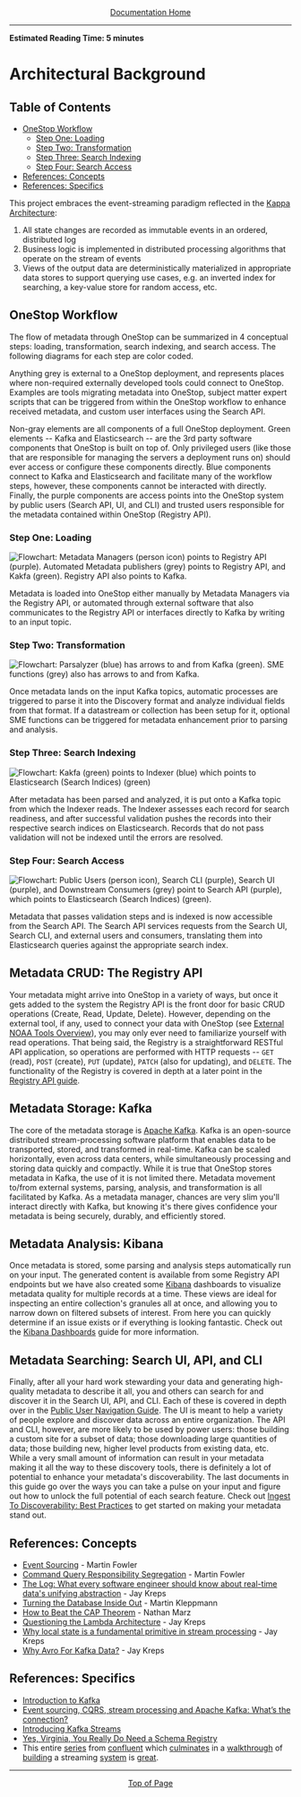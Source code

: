 <div align="center"><a href="/onestop/">Documentation Home</a></div>
<hr>

**Estimated Reading Time: 5 minutes**
# Architectural Background

## Table of Contents
* [OneStop Workflow](#onestop-workflow)
    * [Step One: Loading](#step-one-loading)
    * [Step Two: Transformation](#step-two-transformation)
    * [Step Three: Search Indexing](#step-three-search-indexing)
    * [Step Four: Search Access](#step-four-search-access)
* [References: Concepts](#references-concepts)
* [References: Specifics](#references-specifics)
                
This project embraces the event-streaming paradigm reflected in the [Kappa Architecture](https://eng.uber.com/kappa-architecture-data-stream-processing/):

1. All state changes are recorded as immutable events in an ordered, distributed log
1. Business logic is implemented in distributed processing algorithms that operate on the stream of events
1. Views of the output data are deterministically materialized in appropriate data stores to support querying use cases,
e.g. an inverted index for searching, a key-value store for random access, etc.


## OneStop Workflow
The flow of metadata through OneStop can be summarized in 4 conceptual steps: loading, transformation, search indexing, and search access. The following diagrams for each step are color coded.

Anything grey is external to a OneStop deployment, and represents places where non-required externally developed tools could connect to OneStop. Examples are tools migrating metadata into OneStop, subject matter expert scripts that can be triggered from within the OneStop workflow to enhance received metadata, and custom user interfaces using the Search API.

Non-gray elements are all components of a full OneStop deployment. Green elements -- Kafka and Elasticsearch -- are the 3rd party software components that OneStop is built on top of. Only privileged users (like those that are responsible for managing the servers a deployment runs on) should ever access or configure these components directly. Blue components connect to Kafka and Elasticsearch and facilitate many of the workflow steps, however, these components cannot be interacted with directly. Finally, the purple components are access points into the OneStop system by public users (Search API, UI, and CLI) and trusted users responsible for the metadata contained within OneStop (Registry API).

### Step One: Loading
![Flowchart: Metadata Managers (person icon) points to Registry API (purple). Automated Metadata publishers (grey) points to Registry API, and Kakfa (green). Registry API also points to Kafka.](../images/mm/s1-loading.png)

Metadata is loaded into OneStop either manually by Metadata Managers via the Registry API, or automated through external software that also communicates to the Registry API or interfaces directly to Kafka by writing to an input topic.

### Step Two: Transformation
![Flowchart: Parsalyzer (blue) has arrows to and from Kafka (green). SME functions (grey) also has arrows to and from Kafka.](../images/mm/s2-transformation.png)

Once metadata lands on the input Kafka topics, automatic processes are triggered to parse it into the Discovery format and analyze individual fields from that format. If a datastream or collection has been setup for it, optional SME functions can be triggered for metadata enhancement prior to parsing and analysis.

### Step Three: Search Indexing
![Flowchart: Kakfa (green) points to Indexer (blue) which points to Elasticsearch (Search Indices) (green)](../images/mm/s3-search-indexing.png)

After metadata has been parsed and analyzed, it is put onto a Kafka topic from which the Indexer reads. The Indexer assesses each record for search readiness, and after successful validation pushes the records into their respective search indices on Elasticsearch. Records that do not pass validation will not be indexed until the errors are resolved.

### Step Four: Search Access
![Flowchart: Public Users (person icon), Search CLI (purple), Search UI (purple), and Downstream Consumers (grey) point to Search API (purple), which points to Elasticsearch (Search Indices) (green).](../images/mm/s4-search-access.png)

Metadata that passes validation steps and is indexed is now accessible from the Search API. The Search API services requests from the Search UI, Search CLI, and external users and consumers, translating them into Elasticsearch queries against the appropriate search index.

## Metadata CRUD: The Registry API
Your metadata might arrive into OneStop in a variety of ways, but once it gets added to the system the Registry API is the front door for basic CRUD operations (Create, Read, Update, Delete). However, depending on the external tool, if any, used to connect your data with OneStop (see [External NOAA Tools Overview](v3/setup-datastream-pipeline.md)), you may only ever need to familiarize yourself with read operations. That being said, the Registry is a straightforward RESTful API application, so operations are performed with HTTP requests -- `GET` (read), `POST` (create), `PUT` (update), `PATCH` (also for updating), and `DELETE`. The functionality of the Registry is covered in depth at a later point in the [Registry API guide](v3/onestop-metadata-loading.md).

## Metadata Storage: Kafka
The core of the metadata storage is [Apache Kafka](https://kafka.apache.org/intro). Kafka is an open-source distributed stream-processing software platform that enables data to be transported, stored, and transformed in real-time. Kafka can be scaled horizontally, even across data centers, while simultaneously processing and storing data quickly and compactly. While it is true that OneStop stores metadata in Kafka, the use of it is not limited there. Metadata movement to/from external systems, parsing, analysis, and transformation is all facilitated by Kafka. As a metadata manager, chances are very slim you'll interact directly with Kafka, but knowing it's there gives confidence your metadata is being securely, durably, and efficiently stored.

## Metadata Analysis: Kibana
Once metadata is stored, some parsing and analysis steps automatically run on your input. The generated content is available from some Registry API endpoints but we have also created some [Kibana](https://www.elastic.co/guide/en/kibana/current/introduction.html) dashboards to visualize metadata quality for multiple records at a time. These views are ideal for inspecting an entire collection's granules all at once, and allowing you to narrow down on filtered subsets of interest. From here you can quickly determine if an issue exists or if everything is looking fantastic. Check out the [Kibana Dashboards](kibana-dashboards.md) guide for more information.

## Metadata Searching: Search UI, API, and CLI
Finally, after all your hard work stewarding your data and generating high-quality metadata to describe it all, you and others can search for and discover it in the Search UI, API, and CLI. Each of these is covered in depth over in the [Public User Navigation Guide](../public-user.md). The UI is meant to help a variety of people explore and discover data across an entire organization. The API and CLI, however, are more likely to be used by power users: those building a custom site for a subset of data; those downloading large quantities of data; those building new, higher level products from existing data, etc. While a very small amount of information can result in your metadata making it all the way to these discovery tools, there is definitely a lot of potential to enhance your metadata's discoverability. The last documents in this guide go over the ways you can take a pulse on your input and figure out how to unlock the full potential of each search feature. Check out [Ingest To Discoverability: Best Practices](best-practices.md) to get started on making your metadata stand out.

## References: Concepts

- [Event Sourcing](https://martinfowler.com/eaaDev/EventSourcing.html) - Martin Fowler
- [Command Query Responsibility Segregation](https://martinfowler.com/bliki/CQRS.html) - Martin Fowler
- [The Log: What every software engineer should know about real-time data's unifying abstraction](https://engineering.linkedin.com/distributed-systems/log-what-every-software-engineer-should-know-about-real-time-datas-unifying) - Jay Kreps
- [Turning the Database Inside Out](https://www.youtube.com/watch?v=fU9hR3kiOK0) - Martin Kleppmann
- [How to Beat the CAP Theorem](http://nathanmarz.com/blog/how-to-beat-the-cap-theorem.html) - Nathan Marz
- [Questioning the Lambda Architecture](https://www.oreilly.com/ideas/questioning-the-lambda-architecture) - Jay Kreps
- [Why local state is a fundamental primitive in stream processing](https://www.oreilly.com/ideas/why-local-state-is-a-fundamental-primitive-in-stream-processing) - Jay Kreps
- [Why Avro For Kafka Data?](https://www.confluent.io/blog/avro-kafka-data/) - Jay Kreps

## References: Specifics

- [Introduction to Kafka](https://kafka.apache.org/intro)
- [Event sourcing, CQRS, stream processing and Apache Kafka: What’s the connection?](https://www.confluent.io/blog/event-sourcing-cqrs-stream-processing-apache-kafka-whats-connection/)
- [Introducing Kafka Streams](https://www.confluent.io/blog/introducing-kafka-streams-stream-processing-made-simple/)
- [Yes, Virginia, You Really Do Need a Schema Registry](https://www.confluent.io/blog/schema-registry-kafka-stream-processing-yes-virginia-you-really-need-one/)
- This entire [series](https://www.confluent.io/blog/data-dichotomy-rethinking-the-way-we-treat-data-and-services/)
from [confluent](https://www.confluent.io/blog/build-services-backbone-events/)
which [culminates](https://www.confluent.io/blog/apache-kafka-for-service-architectures/)
in a [walkthrough](https://www.confluent.io/blog/chain-services-exactly-guarantees/)
of [building](https://www.confluent.io/blog/messaging-single-source-truth/)
a streaming [system](https://www.confluent.io/blog/leveraging-power-database-unbundled/)
is [great](https://www.confluent.io/blog/building-a-microservices-ecosystem-with-kafka-streams-and-ksql/).

<hr>
<div align="center"><a href="#">Top of Page</a></div>